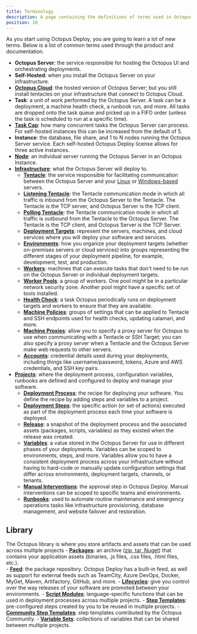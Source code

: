 ```yaml
---
title: Terminology
description: A page containing the definitions of terms used in Octopus Deploy.
position: 10
---
```


As you start using Octopus Deploy, you are going to learn a lot of new terms.  Below is a list of common terms used through the product and documentation.

- **Octopus Server**: the service responsible for hosting the Octopus UI and orchestrating deployments.
- **Self-Hosted**: when you install the Octopus Server on your infrastructure.
- [**Octopus Cloud**](/docs/octopus-cloud/index.md): the hosted version of Octopus Server; but you still install tentacles on your infrastructure that connect to Octopus Cloud.
- **Task**: a unit of work performed by the Octopus Server.  A task can be a deployment, a machine health check, a runbook run, and more.  All tasks are dropped onto the task queue and picked up in a FIFO order (unless the task is scheduled to run at a specific time).
- [**Task Cap**](/docs/support/increase-the-octopus-server-task-cap.md): how many concurrent tasks the Octopus Server can process.  For self-hosted instances this can be increased from the default of 5.
- **Instance**: the database, file share, and 1 to N nodes running the Octopus Server service.  Each self-hosted Octopus Deploy license allows for three active instances.
- [**Node**](/docs/administration/high-availability/managing-high-availability-nodes.md): an individual server running the Octopus Server in an Octopus Instance.  
- [**Infrastructure**](/docs/infrastructure/index.md): what the Octopus Server will deploy to.
    - [**Tentacle**](/docs/security/octopus-tentacle-communication/index.md): the service responsible for facilitating communication between the Octopus Server and your [Linux](/docs/infrastructure/deployment-targets/linux/index.md) or [Windows-based](/docs/infrastructure/deployment-targets/windows-targets/index.md) servers.
    - [**Listening Tentacle**](/docs/infrastructure/deployment-targets/windows-targets/tentacle-communication.md#listening-tentacles-recommended): the Tentacle communication mode in which all traffic is inbound from the Octopus Server to the Tentacle.  The Tentacle is the TCP server, and Octopus Server is the TCP client.
    - [**Polling Tentacle**](/docs/infrastructure/deployment-targets/windows-targets/tentacle-communication.md#polling-tentacles): the Tentacle communication mode in which all traffic is outbound from the Tentacle to the Octopus Server.  The Tentacle is the TCP client, and Octopus Server is the TCP Server.
    - [**Deployment Targets**](/docs/infrastructure/deployment-targets/index.md): represent the servers, machines, and cloud services where you will deploy your software and services.
    - [**Environments**](/docs/infrastructure/environments/index.md): how you organize your deployment targets (whether on-premises servers or cloud services) into groups representing the different stages of your deployment pipeline, for example, development, test, and production.
    - [**Workers**](/docs/infrastructure/workers/index.md): machines that can execute tasks that don't need to be run on the Octopus Server or individual deployment targets.
    - [**Worker Pools**](/docs/infrastructure/workers/worker-pools.md): a group of workers.  One pool might be in a particular network security zone. Another pool might have a specific set of tools installed.
    - [**Health Check**](/docs/infrastructure/deployment-targets/machine-policies.md#health-check): a task Octopus periodically runs on deployment targets and workers to ensure that they are available.
    - [**Machine Policies**](/docs/infrastructure/deployment-targets/machine-policies.md): groups of settings that can be applied to Tentacle and SSH endpoints used for health checks, updating calamari, and more.
    - [**Machine Proxies**](/docs/infrastructure/deployment-targets/proxy-support.md): allow you to specify a proxy server for Octopus to use when communicating with a Tentacle or SSH Target; you can also specify a proxy server when a Tentacle and the Octopus Server make web requests to other servers.
    - [**Accounts**](/docs/infrastructure/deployment-targets/index.md#accounts): credential details used during your deployments, including things like username/password, tokens, Azure and AWS credentials, and SSH key pairs.  
- [**Projects**](/docs/projects/index.md): where the deployment process, configuration variables, runbooks are defined and configured to deploy and manage your software.
    - [**Deployment Process**](/docs/deployment-process/index.md): the recipe for deploying your software. You define the recipe by adding steps and variables to a project. 
    - [**Deployment Steps**](/docs/deployment-process/steps/index.md): the specific action (or set of actions) executed as part of the deployment process each time your software is deployed.
    - [**Release**](/docs/releases/index.md): a snapshot of the deployment process and the associated assets (packages, scripts, variables) as they existed when the release was created. 
    - [**Variables**](/docs/projects/variables/index.md): a value stored in the Octopus Server for use in different phases of your deployments.  Variables can be scoped to environments, steps, and more.  Variables allow you to have a consistent deployment process across your infrastructure without having to hard-code or manually update configuration settings that differ across environments, deployment targets, channels, or tenants.
    - [**Manual Interventions**](/docs/deployment-process/steps/manual-intervention-and-approvals.md): the approval step in Octopus Deploy.  Manual interventions can be scoped to specific teams and environments.
    - [**Runbooks**](/docs/runbooks/index.md): used to automate routine maintenance and emergency operations tasks like infrastructure provisioning, database management, and website failover and restoration.    
## Library 

The Octopus library is where you store artifacts and assets that can be used across multiple projects
    - [**Packages**](/docs/packaging-applications/index.md): an archive ([zip, tar, Nuget](/docs/packaging-applications/index.md#supported-formats)) that contains your application assets (binaries, .js files, .css files, .html files, etc.).    
    - [**Feed**](/docs/packaging-applications/package-repositories/index.md): the package repository.  Octopus Deploy has a built-in feed, as well as support for external feeds such as TeamCity, Azure DevOps, Docker, MyGet, Maven, Artifactory, GitHub, and more.
    - [**Lifecycles**](/docs/releases/lifecycles/index.md): give you control over the way releases of your software are promoted between your environments.
    - [**Script Modules**](/docs/deployment-examples/custom-scripts/script-modules.md): language-specific functions that can be used in deployment processes across multiple projects.
    - [**Step Templates**](/docs/deployment-process/steps/custom-step-templates.md): pre-configured steps created by you to be reused in multiple projects.
    - [**Community Step Templates**](/docs/deployment-process/steps/community-step-templates.md): step templates contributed by the Octopus Community.
    - [**Variable Sets**](/docs/projects/variables/library-variable-sets.md): collections of variables that can be shared between multiple projects.
